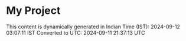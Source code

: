 # My Project

This content is dynamically generated in Indian Time (IST): 2024-09-12 03:07:11 IST
Converted to UTC: 2024-09-11 21:37:13 UTC

